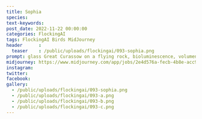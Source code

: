 ```yaml
---
title: Sophia
species: 
text-keywords: 
post_date: 2022-11-22 00:00:00
categories: FlockingAI
tags: FlockingAI Birds MidJourney 
header      :
  teaser    : /public/uploads/flockingai/093-sophia.png
prompt: glass Great Curassow on a flying rock, bioluminescence, volumentric light with fog and lightbeams, reflections, stars, universe, crystal waterfall under the mushrooms, hyperreal, superdetailed, Octane Render, Redshift, Vray, Seed 18961
midjourney: https://www.midjourney.com/app/jobs/2e4d576a-fecb-4b8e-acc9-5f7e4509916e
instagram: 
twitter: 
facebook: 
gallery: 
  - /public/uploads/flockingai/093-sophia.png
  - /public/uploads/flockingai/093-a.png
  - /public/uploads/flockingai/093-b.png
  - /public/uploads/flockingai/093-c.png
---
```

